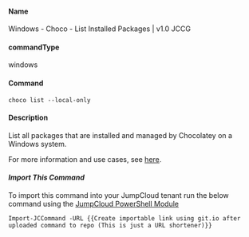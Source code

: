 #### Name

Windows - Choco - List Installed Packages | v1.0 JCCG

#### commandType

windows

#### Command

```
choco list --local-only
```

#### Description

List all packages that are installed and managed by Chocolatey on a Windows system.

For more information and use cases, see [here](https://chocolatey.org/docs/commands-list).

#### *Import This Command*

To import this command into your JumpCloud tenant run the below command using the [JumpCloud PowerShell Module](https://github.com/TheJumpCloud/support/wiki/Installing-the-JumpCloud-PowerShell-Module)

```
Import-JCCommand -URL {{Create importable link using git.io after uploaded command to repo (This is just a URL shortener)}}
```